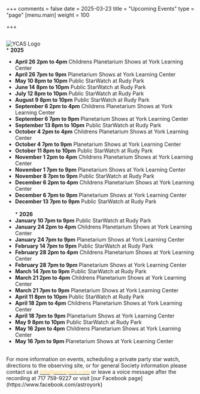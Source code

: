 +++
comments = false
date = 2025-03-23
title = "Upcoming Events"
type = "page"
[menu.main]
weight = 100

+++

## 
![YCAS Logo](../img/YCAS2018b.jpg "York County Astronomical Society")
<br>* **2025**<br>
* **April 26 2pm to 4pm** Childrens Planetarium Shows at York Learning Center<br>
* **April 26 7pm to 9pm** Planetarium Shows at York Learning Center<br>
* **May 10 8pm to 10pm** Public StarWatch at Rudy Park<br>
* **June 14 8pm to 10pm** Public StarWatch at Rudy Park<br>
* **July 12 8pm to 10pm** Public StarWatch at Rudy Park<br>
* **August 9 8pm to 10pm** Public StarWatch at Rudy Park<br>
* **September 6 2pm to 4pm** Childrens Planetarium Shows at York Learning Center<br>
* **September 6 7pm to 9pm** Planetarium Shows at York Learning Center<br>
* **September 13 8pm to 10pm** Public StarWatch at Rudy Park<br>
* **October 4 2pm to 4pm** Childrens Planetarium Shows at York Learning Center<br>
* **October 4 7pm to 9pm** Planetarium Shows at York Learning Center<br>
* **October 11 8pm to 10pm** Public StarWatch at Rudy Park<br>
* **November 1 2pm to 4pm** Childrens Planetarium Shows at York Learning Center<br>
* **November 1 7pm to 9pm** Planetarium Shows at York Learning Center<br>
* **November 8 7pm to 9pm** Public StarWatch at Rudy Park<br>
* **December 6 2pm to 4pm** Childrens Planetarium Shows at York Learning Center<br>
* **December 6 7pm to 9pm** Planetarium Shows at York Learning Center<br>
* **December 13 7pm to 9pm** Public StarWatch at Rudy Park<br>
<br>* **2026**<br>
* **January 10 7pm to 9pm** Public StarWatch at Rudy Park<br>
* **January 24 2pm to 4pm** Childrens Planetarium Shows at York Learning Center<br>
* **January 24 7pm to 9pm** Planetarium Shows at York Learning Center<br>
* **February 14 7pm to 9pm** Public StarWatch at Rudy Park<br>
* **February 28 2pm to 4pm** Childrens Planetarium Shows at York Learning Center<br>
* **February 28 7pm to 9pm** Planetarium Shows at York Learning Center<br>
* **March 14 7pm to 9pm** Public StarWatch at Rudy Park<br>
* **March 21 2pm to 4pm** Childrens Planetarium Shows at York Learning Center<br>
* **March 21 7pm to 9pm** Planetarium Shows at York Learning Center<br>
* **April 11 8pm to 10pm** Public StarWatch at Rudy Park<br>
* **April 18 2pm to 4pm** Childrens Planetarium Shows at York Learning Center<br>
* **April 18 7pm to 9pm** Planetarium Shows at York Learning Center<br>
* **May 9 8pm to 10pm** Public StarWatch at Rudy Park<br>
* **May 16 2pm to 4pm** Childrens Planetarium Shows at York Learning Center<br>
* **May 16 7pm to 9pm** Planetarium Shows at York Learning Center<br>
<br>
For more information on events, scheduling a private party star watch, directions to the observing site, or for general Society information please contact us at <a href="mailto:info@astroyork.com"><font color="#FFCC66">info@astroyork.com</font></a> or leave a voice message after the recording at 717 759-9227 or visit [our Facebook page](https://www.facebook.com/astroyork)

